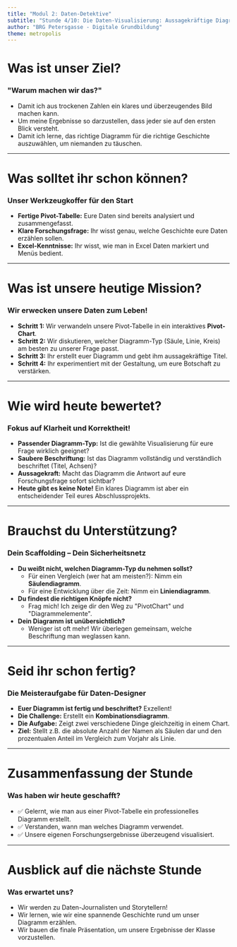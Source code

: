 ```yaml
---
title: "Modul 2: Daten-Detektive"
subtitle: "Stunde 4/10: Die Daten-Visualisierung: Aussagekräftige Diagramme"
author: "BRG Petersgasse - Digitale Grundbildung"
theme: metropolis
---
```


# Was ist unser Ziel?

### "Warum machen wir das?"

-   Damit ich aus trockenen Zahlen ein klares und überzeugendes Bild machen kann.
-   Um meine Ergebnisse so darzustellen, dass jeder sie auf den ersten Blick versteht.
-   Damit ich lerne, das richtige Diagramm für die richtige Geschichte auszuwählen, um niemanden zu täuschen.

---

# Was solltet ihr schon können?

### Unser Werkzeugkoffer für den Start

-   **Fertige Pivot-Tabelle:** Eure Daten sind bereits analysiert und zusammengefasst.
-   **Klare Forschungsfrage:** Ihr wisst genau, welche Geschichte eure Daten erzählen sollen.
-   **Excel-Kenntnisse:** Ihr wisst, wie man in Excel Daten markiert und Menüs bedient.

---

# Was ist unsere heutige Mission?

### Wir erwecken unsere Daten zum Leben!

-   **Schritt 1:** Wir verwandeln unsere Pivot-Tabelle in ein interaktives **Pivot-Chart**.
-   **Schritt 2:** Wir diskutieren, welcher Diagramm-Typ (Säule, Linie, Kreis) am besten zu unserer Frage passt.
-   **Schritt 3:** Ihr erstellt euer Diagramm und gebt ihm aussagekräftige Titel.
-   **Schritt 4:** Ihr experimentiert mit der Gestaltung, um eure Botschaft zu verstärken.

---

# Wie wird heute bewertet?

### Fokus auf Klarheit und Korrektheit!

-   **Passender Diagramm-Typ:** Ist die gewählte Visualisierung für eure Frage wirklich geeignet?
-   **Saubere Beschriftung:** Ist das Diagramm vollständig und verständlich beschriftet (Titel, Achsen)?
-   **Aussagekraft:** Macht das Diagramm die Antwort auf eure Forschungsfrage sofort sichtbar?
-   **Heute gibt es keine Note!** Ein klares Diagramm ist aber ein entscheidender Teil eures Abschlussprojekts.

---

# Brauchst du Unterstützung?

### Dein Scaffolding – Dein Sicherheitsnetz

-   **Du weißt nicht, welchen Diagramm-Typ du nehmen sollst?**
    -   Für einen Vergleich (wer hat am meisten?): Nimm ein **Säulendiagramm**.
    -   Für eine Entwicklung über die Zeit: Nimm ein **Liniendiagramm**.
-   **Du findest die richtigen Knöpfe nicht?**
    -   Frag mich! Ich zeige dir den Weg zu "PivotChart" und "Diagrammelemente".
-   **Dein Diagramm ist unübersichtlich?**
    -   Weniger ist oft mehr! Wir überlegen gemeinsam, welche Beschriftung man weglassen kann.

---

# Seid ihr schon fertig?

### Die Meisteraufgabe für Daten-Designer

-   **Euer Diagramm ist fertig und beschriftet?** Exzellent!
-   **Die Challenge:** Erstellt ein **Kombinationsdiagramm**.
-   **Die Aufgabe:** Zeigt zwei verschiedene Dinge gleichzeitig in einem Chart.
-   **Ziel:** Stellt z.B. die absolute Anzahl der Namen als Säulen dar und den prozentualen Anteil im Vergleich zum Vorjahr als Linie.

---

# Zusammenfassung der Stunde

### Was haben wir heute geschafft?

-   ✅ Gelernt, wie man aus einer Pivot-Tabelle ein professionelles Diagramm erstellt.
-   ✅ Verstanden, wann man welches Diagramm verwendet.
-   ✅ Unsere eigenen Forschungsergebnisse überzeugend visualisiert.

---

# Ausblick auf die nächste Stunde

### Was erwartet uns?

-   Wir werden zu Daten-Journalisten und Storytellern!
-   Wir lernen, wie wir eine spannende Geschichte rund um unser Diagramm erzählen.
-   Wir bauen die finale Präsentation, um unsere Ergebnisse der Klasse vorzustellen.

